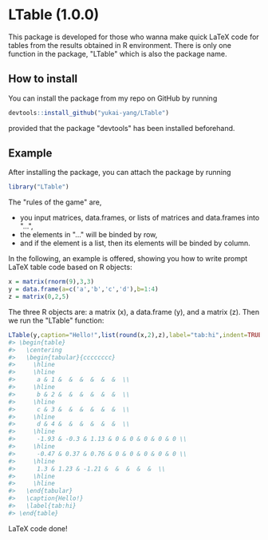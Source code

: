 <!-- README.md is generated from README.Rmd. Please edit that file -->
LTable (1.0.0)
==============

This package is developed for those who wanna make quick LaTeX code for tables from the results obtained in R environment. There is only one function in the package, "LTable" which is also the package name.

How to install
--------------

You can install the package from my repo on GitHub by running

``` r
devtools::install_github("yukai-yang/LTable")
```

provided that the package "devtools" has been installed beforehand.

Example
-------

After installing the package, you can attach the package by running

``` r
library("LTable")
```

The "rules of the game" are,

-   you input matrices, data.frames, or lists of matrices and data.frames into "...",
-   the elements in "..." will be binded by row,
-   and if the element is a list, then its elements will be binded by column.

In the following, an example is offered, showing you how to write prompt LaTeX table code based on R objects:

``` r
x = matrix(rnorm(9),3,3)
y = data.frame(a=c('a','b','c','d'),b=1:4)
z = matrix(0,2,5)
```

The three R objects are: a matrix (x), a data.frame (y), and a matrix (z). Then we run the "LTable" function:

``` r
LTable(y,caption="Hello!",list(round(x,2),z),label="tab:hi",indent=TRUE)
#> \begin{table}
#>   \centering
#>   \begin{tabular}{cccccccc}
#>     \hline
#>     \hline
#>      a & 1 &  &  &  &  &  &  \\
#>     \hline
#>      b & 2 &  &  &  &  &  &  \\
#>     \hline
#>      c & 3 &  &  &  &  &  &  \\
#>     \hline
#>      d & 4 &  &  &  &  &  &  \\
#>     \hline
#>      -1.93 & -0.3 & 1.13 & 0 & 0 & 0 & 0 & 0 \\
#>     \hline
#>      -0.47 & 0.37 & 0.76 & 0 & 0 & 0 & 0 & 0 \\
#>     \hline
#>      1.3 & 1.23 & -1.21 &  &  &  &  &  \\
#>     \hline
#>     \hline
#>   \end{tabular}
#>   \caption{Hello!}
#>   \label{tab:hi}
#> \end{table}
```

LaTeX code done!
